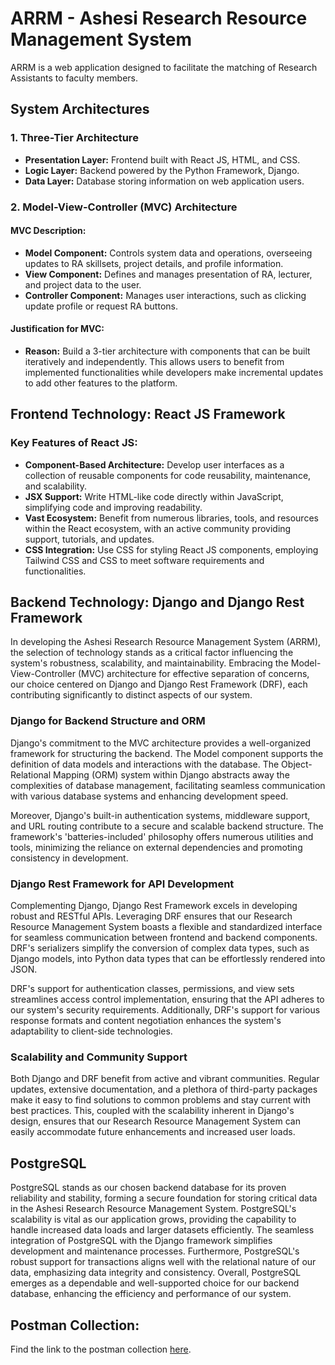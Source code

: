 # ARRM - Ashesi Research Resource Management System

ARRM is a web application designed to facilitate the matching of Research Assistants to faculty members.

## System Architectures

### 1. Three-Tier Architecture

- **Presentation Layer:** Frontend built with React JS, HTML, and CSS.
- **Logic Layer:** Backend powered by the Python Framework, Django.
- **Data Layer:** Database storing information on web application users.

### 2. Model-View-Controller (MVC) Architecture

#### MVC Description:

- **Model Component:** Controls system data and operations, overseeing updates to RA skillsets, project details, and profile information.
- **View Component:** Defines and manages presentation of RA, lecturer, and project data to the user.
- **Controller Component:** Manages user interactions, such as clicking update profile or request RA buttons.

#### Justification for MVC:

- **Reason:** Build a 3-tier architecture with components that can be built iteratively and independently. This allows users to benefit from implemented functionalities while developers make incremental updates to add other features to the platform.

## Frontend Technology: React JS Framework

### Key Features of React JS:

- **Component-Based Architecture:** Develop user interfaces as a collection of reusable components for code reusability, maintenance, and scalability.
- **JSX Support:** Write HTML-like code directly within JavaScript, simplifying code and improving readability.
- **Vast Ecosystem:** Benefit from numerous libraries, tools, and resources within the React ecosystem, with an active community providing support, tutorials, and updates.
- **CSS Integration:** Use CSS for styling React JS components, employing Tailwind CSS and CSS to meet software requirements and functionalities.

## Backend Technology: Django and Django Rest Framework

In developing the Ashesi Research Resource Management System (ARRM), the selection of technology stands as a critical factor influencing the system's robustness, scalability, and maintainability. Embracing the Model-View-Controller (MVC) architecture for effective separation of concerns, our choice centered on Django and Django Rest Framework (DRF), each contributing significantly to distinct aspects of our system.

### Django for Backend Structure and ORM

Django's commitment to the MVC architecture provides a well-organized framework for structuring the backend. The Model component supports the definition of data models and interactions with the database. The Object-Relational Mapping (ORM) system within Django abstracts away the complexities of database management, facilitating seamless communication with various database systems and enhancing development speed.

Moreover, Django's built-in authentication systems, middleware support, and URL routing contribute to a secure and scalable backend structure. The framework's 'batteries-included' philosophy offers numerous utilities and tools, minimizing the reliance on external dependencies and promoting consistency in development.

### Django Rest Framework for API Development

Complementing Django, Django Rest Framework excels in developing robust and RESTful APIs. Leveraging DRF ensures that our Research Resource Management System boasts a flexible and standardized interface for seamless communication between frontend and backend components. DRF's serializers simplify the conversion of complex data types, such as Django models, into Python data types that can be effortlessly rendered into JSON.

DRF's support for authentication classes, permissions, and view sets streamlines access control implementation, ensuring that the API adheres to our system's security requirements. Additionally, DRF's support for various response formats and content negotiation enhances the system's adaptability to client-side technologies.

### Scalability and Community Support

Both Django and DRF benefit from active and vibrant communities. Regular updates, extensive documentation, and a plethora of third-party packages make it easy to find solutions to common problems and stay current with best practices. This, coupled with the scalability inherent in Django's design, ensures that our Research Resource Management System can easily accommodate future enhancements and increased user loads.

## PostgreSQL

PostgreSQL stands as our chosen backend database for its proven reliability and stability, forming a secure foundation for storing critical data in the Ashesi Research Resource Management System. PostgreSQL's scalability is vital as our application grows, providing the capability to handle increased data loads and larger datasets efficiently. The seamless integration of PostgreSQL with the Django framework simplifies development and maintenance processes. Furthermore, PostgreSQL's robust support for transactions aligns well with the relational nature of our data, emphasizing data integrity and consistency. Overall, PostgreSQL emerges as a dependable and well-supported choice for our backend database, enhancing the efficiency and performance of our system.

## Postman Collection:
Find the link to the postman collection [here](https://arrm-ashesi.postman.co/workspace/Team-Workspace~8f8d231b-922d-40c2-8a28-e0a1cdc9d842/collection/31703248-139b06bf-29be-47ab-bd12-7b239f21657a?action=share&creator=31703248).
